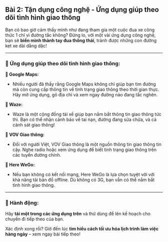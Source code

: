 ## Bài 2: Tận dụng công nghệ - Ứng dụng giúp theo dõi tình hình giao thông  

Bạn có bao giờ cảm thấy mình như đang tham gia một cuộc đua xe công thức 1 chỉ vì đường tắc không? Đừng lo, với một vài ứng dụng công nghệ, bạn sẽ **biến mình thành tay đua thông thái**, tránh được những con đường kẹt xe dài dằng dặc!

---

### 📌 Ứng dụng giúp theo dõi tình hình giao thông:  

**🔹 Google Maps:**
- Nhiều người đã thấy rằng Google Maps không chỉ giúp bạn tìm đường mà còn cung cấp thông tin về tình trạng giao thông theo thời gian thực. Hãy mở ứng dụng, gõ địa chỉ và xem ngay đường nào đang tắc nghẽn.

**🔹 Waze:**
- Waze là một cộng đồng tài xế giúp bạn nắm bắt thông tin giao thông tức thì. Bạn có thể nhận cảnh báo về tai nạn, đường đang sửa chữa, và cả cảnh sát giao thông!

**🔹 VOV Giao thông:**
- Đối với người Việt, VOV Giao thông là một nguồn thông tin giao thông tin cậy. Nghe radio hoặc xem ứng dụng để biết tình trạng giao thông trên các tuyến đường chính.

**🔹 Here WeGo:**
- Nếu bạn không có kết nối mạng, Here WeGo là lựa chọn tuyệt vời với khả năng tải bản đồ offline. Dù không có 3G, bạn vẫn có thể nắm bắt tình hình giao thông.

---

### 🚀 Hành động:  

Hãy **tải một trong các ứng dụng trên** và thử dùng để lên kế hoạch cho chuyến đi tiếp theo của bạn.

Xác định xong rồi? Giờ đến lúc **tìm hiểu cách tối ưu hóa lịch trình làm việc hàng ngày** – xem ngay bài tiếp theo!  